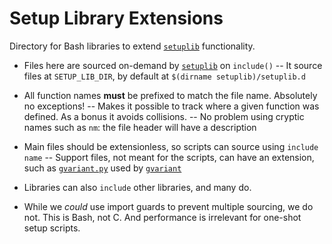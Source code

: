 Setup Library Extensions
========================

Directory for Bash libraries to extend [`setuplib`](../setuplib) functionality.

- Files here are sourced on-demand by [`setuplib`](../setuplib) on `include()`
-- It source files at `SETUP_LIB_DIR`, by default at `$(dirname setuplib)/setuplib.d`

- All function names **must** be prefixed to match the file name. Absolutely no exceptions!
-- Makes it possible to track where a given function was defined. As a bonus it avoids collisions.
-- No problem using cryptic names such as `nm`: the file header will have a description

- Main files should be extensionless, so scripts can source using `include name`
-- Support files, not meant for the scripts, can have an extension,
   such as [`gvariant.py`](./gvariant.py) used by [`gvariant`](./gvariant)

- Libraries can also `include` other libraries, and many do.

- While we *could* use import guards to prevent multiple sourcing, we do not.
   This is Bash, not C. And performance is irrelevant for one-shot setup scripts.
